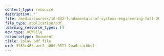 ```yaml
---
content_type: resource
description: ''
file: /media/courses/16-842-fundamentals-of-systems-engineering-fall-2015/3983c483aec2a00699712ba0ccacbbdf_Gv3fPjWiQhs.pdf
file_type: application/pdf
learning_resource_types: []
ocw_type: OCWFile
resourcetype: Document
title: 3play pdf file
uid: 3983c483-aec2-a006-9971-2ba0ccacbbdf
---
```

